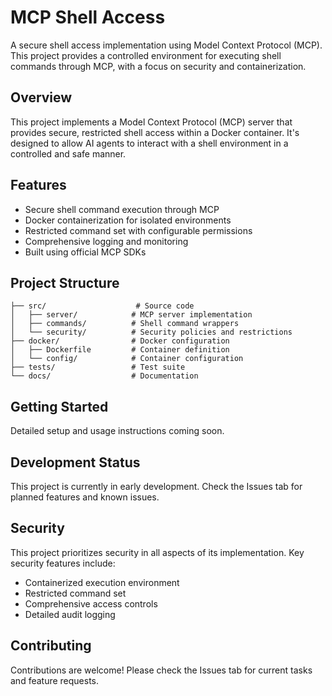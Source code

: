 # MCP Shell Access

A secure shell access implementation using Model Context Protocol (MCP). This project provides a controlled environment for executing shell commands through MCP, with a focus on security and containerization.

## Overview

This project implements a Model Context Protocol (MCP) server that provides secure, restricted shell access within a Docker container. It's designed to allow AI agents to interact with a shell environment in a controlled and safe manner.

## Features

- Secure shell command execution through MCP
- Docker containerization for isolated environments
- Restricted command set with configurable permissions
- Comprehensive logging and monitoring
- Built using official MCP SDKs

## Project Structure

```
├── src/                    # Source code
│   ├── server/            # MCP server implementation
│   ├── commands/          # Shell command wrappers
│   └── security/          # Security policies and restrictions
├── docker/                # Docker configuration
│   ├── Dockerfile         # Container definition
│   └── config/            # Container configuration
├── tests/                 # Test suite
└── docs/                  # Documentation
```

## Getting Started

Detailed setup and usage instructions coming soon.

## Development Status

This project is currently in early development. Check the Issues tab for planned features and known issues.

## Security

This project prioritizes security in all aspects of its implementation. Key security features include:
- Containerized execution environment
- Restricted command set
- Comprehensive access controls
- Detailed audit logging

## Contributing

Contributions are welcome! Please check the Issues tab for current tasks and feature requests.
